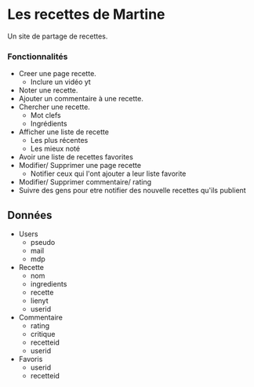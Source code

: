 # Les recettes de Martine

Un site de partage de recettes.  

### Fonctionnalités

- Creer une page recette.
  - Inclure un vidéo yt
- Noter une recette.
- Ajouter un commentaire à une recette.
- Chercher une recette.
  - Mot clefs
  - Ingrédients
- Afficher une liste de recette
  - Les plus récentes
  - Les mieux noté
- Avoir une liste de recettes favorites
- Modifier/ Supprimer une page recette
  - Notifier ceux qui l'ont ajouter a leur liste favorite
- Modifier/ Supprimer commentaire/ rating
- Suivre des gens pour etre notifier des nouvelle recettes qu'ils publient

## Données

- Users
  - pseudo
  - mail
  - mdp
- Recette
  - nom
  - ingredients
  - recette
  - lienyt
  - userid
- Commentaire
  - rating
  - critique
  - recetteid
  - userid
- Favoris
  - userid
  - recetteid
